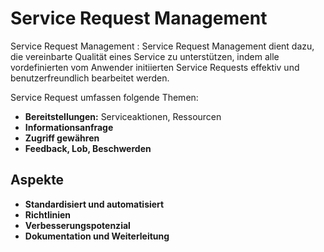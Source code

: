 # Service Request Management

Service Request Management
:
Service Request Management dient dazu, die vereinbarte Qualität eines Service zu unterstützen, indem alle vordefinierten vom Anwender initiierten 
Service Requests effektiv und benutzerfreundlich bearbeitet werden.

Service Request umfassen folgende Themen:

- **Bereitstellungen:** Serviceaktionen, Ressourcen 
- **Informationsanfrage**
- **Zugriff gewähren**
- **Feedback, Lob, Beschwerden**

## Aspekte

- **Standardisiert und automatisiert**
- **Richtlinien**
- **Verbesserungspotenzial**
- **Dokumentation und Weiterleitung**